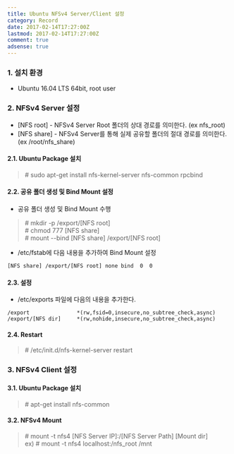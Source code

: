 ```yaml
---
title: Ubuntu NFSv4 Server/Client 설정
category: Record
date: 2017-02-14T17:27:00Z
lastmod: 2017-02-14T17:27:00Z
comment: true
adsense: true
---
```


### 1. 설치 환경

* Ubuntu 16.04 LTS 64bit, root user

### 2. NFSv4 Server 설정

* [NFS root] - NFSv4 Server Root 폴더의 상대 경로를 의미한다. (ex nfs_root)
* [NFS share] - NFSv4 Server를 통해 실제 공유할 폴더의 절대 경로를 의미한다. (ex /root/nfs_share)

#### 2.1. Ubuntu Package 설치

> \# sudo apt-get install nfs-kernel-server nfs-common rpcbind

#### 2.2. 공유 폴더 생성 및 Bind Mount 설정

* 공유 폴더 생성 및 Bind Mount 수행

> \# mkdir -p /export/[NFS root] <br>
> \# chmod 777 [NFS share] <br>
> \# mount \-\-bind [NFS share] /export/[NFS root]

*  /etc/fstab에 다음 내용을 추가하여 Bind Mount 설정

~~~
[NFS share] /export/[NFS root] none bind  0  0
~~~

#### 2.3. 설정

* /etc/exports 파일에 다음의 내용을 추가한다.

~~~
/export               *(rw,fsid=0,insecure,no_subtree_check,async)
/export/[NFS dir]     *(rw,nohide,insecure,no_subtree_check,async)
~~~

#### 2.4. Restart

> \# /etc/init.d/nfs-kernel-server restart

### 3. NFSv4 Client 설정

#### 3.1. Ubuntu Package 설치

> \# apt-get install nfs-common

#### 3.2. NFSv4 Mount

> \# mount -t nfs4 [NFS Server IP]:/[NFS Server Path] [Mount dir] <br>
> ex) \# mount -t nfs4 localhost:/nfs_root /mnt
